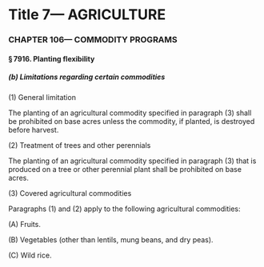
# Title 7— AGRICULTURE
### CHAPTER 106— COMMODITY PROGRAMS
#### § 7916. Planting flexibility
##### (b) Limitations regarding certain commodities

(1) General limitation

The planting of an agricultural commodity specified in paragraph (3) shall be prohibited on base acres unless the commodity, if planted, is destroyed before harvest.

(2) Treatment of trees and other perennials

The planting of an agricultural commodity specified in paragraph (3) that is produced on a tree or other perennial plant shall be prohibited on base acres.

(3) Covered agricultural commodities

Paragraphs (1) and (2) apply to the following agricultural commodities:

(A) Fruits.

(B) Vegetables (other than lentils, mung beans, and dry peas).

(C) Wild rice.
